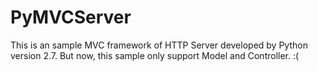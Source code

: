 # PyMVCServer
This is an sample MVC framework of HTTP Server developed by Python version 2.7.
But now, this sample only support Model and Controller. :(
